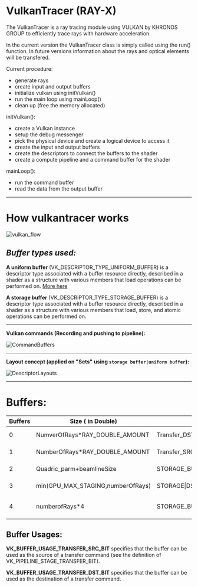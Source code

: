 # VulkanTracer (RAY-X)

The VulkanTracer is a ray tracing module using VULKAN by KHRONOS GROUP to efficiently trace rays with hardware acceleration.

In the current version the VulkanTracer class is simply called using the run() function. In future versions information about the rays and optical elements will be transfered.

Current procedure:

* generate rays
* create input and output buffers
* initialize vulkan using initVulkan()
* run the main loop using mainLoop()
* clean up (free the memory allocated)

initVulkan():

* create a Vulkan instance
* setup the debug messenger
* pick the physical device and create a logical device to access it
* create the input and output buffers
* create the descriptors to connect the buffers to the shader
* create a compute pipeline and a command buffer for the shader

mainLoop():

* run the command buffer
* read the data from the output buffer
---
# **How vulkantracer works**

![vulkan_flow](/RAY/rayreworked/-/wikis/uploads/fe29b8ceeb1467bec87aed5de3144cad/vulkan_flow.png)

## _Buffer types used:_

**A uniform buffer** (VK_DESCRIPTOR_TYPE_UNIFORM_BUFFER) is a descriptor type associated with a buffer resource directly, described in a shader as a structure with various members that load operations can be performed on. [More here](https://www.khronos.org/registry/vulkan/specs/1.2-extensions/html/vkspec.html#descriptorsets-storagebuffer)

**A storage buffer** (VK_DESCRIPTOR_TYPE_STORAGE_BUFFER) is a descriptor type associated with a buffer resource directly, described in a shader as a structure with various members that load, store, and atomic operations can be performed on.

---


**Vulkan commands (Recording and pushing to pipeline):**

![CommandBuffers](/RAY/rayreworked/-/wikis/uploads/ed43760242d13d1004607fef0131747e/CommandBuffers.png)

---

**Layout concept (applied on "Sets" using `storage buffer|uniform buffer`):**

![DescriptorLayouts](uploads/090e2e5c162e12db1f5a93a1b30dbb79/DescriptorLayouts.png)

---
# Buffers:
| Buffers | Size ( in Double)                 | Usage                        | Memory Property   | Name               |
|---------|-----------------------------------|------------------------------|-------------------|--------------------|
| 0       | NumverOfRays*RAY_DOUBLE_AMOUNT    | Transfer_DST\|STORAGE_BUFFER | DEVICE_LOCAL      | Ray Buffer         |
| 1       | NumberOfRays*RAY_DOUBLE_AMOUNT    | Transfer_SRC\|STORAGE_BUFFER | DEVICE_LOCAL      | Output Buffer      |
| 2       | Quadric_parm+beamlineSize         | STORAGE_BUFFER               | COHERANT\|VISIBLE | Quadric Buffer     |
| 3       | min(GPU_MAX_STAGING,numberOfRays) | STORAGE\|DST\|SRC            | COHERANT\|VISIBLE | Staging Buffer     |
| 4       | numberofRays*4                    | STORAGE_BUFFER               | DEVICE_LOCAL      | Buffer for xyznull |

## Buffer Usages:

**VK_BUFFER_USAGE_TRANSFER_SRC_BIT** specifies that the buffer can be used as the source of a transfer command (see the definition of VK_PIPELINE_STAGE_TRANSFER_BIT).

**VK_BUFFER_USAGE_TRANSFER_DST_BIT** specifies that the buffer can be used as the destination of a transfer command.
